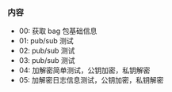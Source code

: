
### 内容

- 00: 获取 bag 包基础信息
- 01: pub/sub 测试
- 02: pub/sub 测试
- 03: pub/sub 测试
- 04: 加解密简单测试，公钥加密，私钥解密
- 05: 加解密日志信息测试，公钥加密，私钥解密